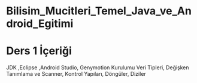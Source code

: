 # Bilisim_Mucitleri_Temel_Java_ve_Android_Egitimi
# Ders 1 İçeriği
   JDK ,Eclipse ,Android Studio, Genymotion Kurulumu
   Veri Tipleri, Değişken Tanımlama ve Scanner, Kontrol Yapıları, Döngüler, Diziler 
